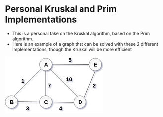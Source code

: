 # Personal Kruskal and Prim Implementations

* This is a personal take on the Kruskal algorithm, based on the Prim algorithm.
* Here is an example of a graph that can be solved with these 2 different implementations, though the Kruskal will be more efficient

![alt text](https://github.com/andrei-voia/personal_kruskal_and_prim_implementations/blob/master/example.png "example")
